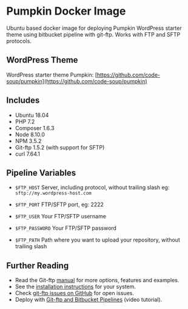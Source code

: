 # Pumpkin Docker Image
Ubuntu based docker image for deploying Pumpkin WordPress starter theme using bitbucket pipeline with git-ftp. Works with FTP and SFTP protocols.


## WordPress Theme
WordPress starter theme Pumpkin:
[https://github.com/code-soup/pumpkin](https://github.com/code-soup/pumpkin)


## Includes
- Ubuntu 18.04
- PHP 7.2
- Composer 1.6.3
- Node 8.10.0
- NPM 3.5.2
- Git-ftp 1.5.2 (with support for SFTP)
- curl 7.64.1


## Pipeline Variables
- `$FTP_HOST`
Server, including protocol, without trailing slash eg: `sftp://my.wordpress-host.com` 

- `$FTP_PORT`
FTP/SFTP port, eg: 2222

- `$FTP_USER`
Your FTP/SFTP username

- `$FTP_PASSWORD`
Your FTP/SFTP password

- `$FTP_PATH`
Path where you want to upload your repository, without trailing slash

## Further Reading

-   Read the Git-ftp [manual](https://github.com/git-ftp/git-ftp/blob/master/man/git-ftp.1.md)  for more options, features and examples.
-   See the  [installation instructions](https://github.com/git-ftp/git-ftp/blob/master/INSTALL.md)  for your system.
-   Check  [git-ftp issues on GitHub](http://github.com/git-ftp/git-ftp/issues)  for open issues.
-   Deploy with  [Git-ftp and Bitbucket Pipelines](https://www.youtube.com/watch?v=8HZhHtZebdw)  (video tutorial).